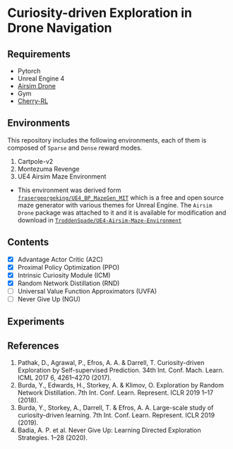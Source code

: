 # Curiosity-driven Exploration in Drone Navigation

## Requirements
* Pytorch
* Unreal Engine 4
* [Airsim Drone](https://microsoft.github.io/AirSim/)
* Gym
* [Cherry-RL](http://cherry-rl.net)

## Environments
This repository includes the following environments, each of them is composed of `Sparse` and `Dense` reward modes.
1. Cartpole-v2
2. Montezuma Revenge
3. UE4 Airsim Maze Environment
- This environment was derived form [`frasergeorgeking/UE4_BP_MazeGen_MIT`](https://github.com/frasergeorgeking/UE4_BP_MazeGen_MIT) which is a free and open source maze generator with various themes for Unreal Engine. The `Airsim Drone` package was attached to it and it is available for modification and download in [`TroddenSpade/UE4-Airsim-Maze-Environment`](https://github.com/TroddenSpade/UE4-Airsim-Maze-Environment)

## Contents
  - [x] Advantage Actor Critic (A2C)
  - [x] Proximal Policy Optimization (PPO)
  - [x] Intrinsic Curiosity Module (ICM)
  - [x] Random Network Distillation (RND)
  - [ ] Universal Value Function Approximators (UVFA)
  - [ ] Never Give Up (NGU)
  
## Experiments


## References

1. Pathak, D., Agrawal, P., Efros, A. A. & Darrell, T. Curiosity-driven Exploration by Self-supervised Prediction. 34th Int. Conf. Mach. Learn. ICML 2017 6, 4261–4270 (2017).
2. Burda, Y., Edwards, H., Storkey, A. & Klimov, O. Exploration by Random Network Distillation. 7th Int. Conf. Learn. Represent. ICLR 2019 1–17 (2018).
3. Burda, Y., Storkey, A., Darrell, T. & Efros, A. A. Large-scale study of curiosity-driven learning. 7th Int. Conf. Learn. Represent. ICLR 2019 (2019).
4. Badia, A. P. et al. Never Give Up: Learning Directed Exploration Strategies. 1–28 (2020).
